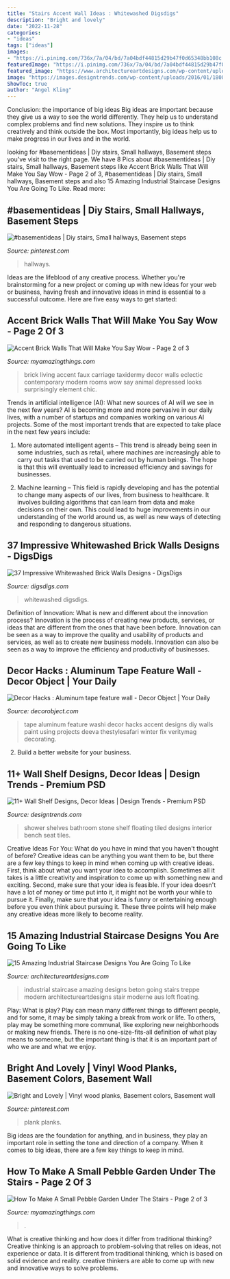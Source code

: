 ```yaml
---
title: "Stairs Accent Wall Ideas : Whitewashed Digsdigs"
description: "Bright and lovely"
date: "2022-11-28"
categories:
- "ideas"
tags: ["ideas"]
images:
- "https://i.pinimg.com/736x/7a/04/bd/7a04bdf44815d29b47f0d65348bb108c.jpg"
featuredImage: "https://i.pinimg.com/736x/7a/04/bd/7a04bdf44815d29b47f0d65348bb108c.jpg"
featured_image: "https://www.architectureartdesigns.com/wp-content/uploads/2015/03/15-Amazing-Industrial-Staircase-Designs-You-Are-Going-To-Like-6-630x840.jpg"
image: "https://images.designtrends.com/wp-content/uploads/2016/01/18083034/Stone-Shower-Shelves-For-Bathroom.jpg"
ShowToc: true
author: "Angel Kling"
---
```



Conclusion: the importance of big ideas
Big ideas are important because they give us a way to see the world differently. They help us to understand complex problems and find new solutions. They inspire us to think creatively and think outside the box. Most importantly, big ideas help us to make progress in our lives and in the world.

	

		
looking for #basementideas | Diy stairs, Small hallways, Basement steps you've visit to the right page. We have 8 Pics about #basementideas | Diy stairs, Small hallways, Basement steps like Accent Brick Walls That Will Make You Say Wow - Page 2 of 3, #basementideas | Diy stairs, Small hallways, Basement steps and also 15 Amazing Industrial Staircase Designs You Are Going To Like. Read more:
		
    
## #basementideas | Diy Stairs, Small Hallways, Basement Steps

<img loading=lazy src="https://i.pinimg.com/736x/7a/04/bd/7a04bdf44815d29b47f0d65348bb108c.jpg" onerror="this.onerror=null;this.src='https://tse1.mm.bing.net/th?id=OIP.CIjAd4p1KGRCaTivdKhivwHaJ3&amp;pid=15.1';" alt="#basementideas | Diy stairs, Small hallways, Basement steps">

_Source: pinterest.com_

>hallways. 

	

Ideas are the lifeblood of any creative process. Whether you're brainstorming for a new project or coming up with new ideas for your web or business, having fresh and innovative ideas in mind is essential to a successful outcome. Here are five easy ways to get started: 

    
## Accent Brick Walls That Will Make You Say Wow - Page 2 Of 3

<img loading=lazy src="http://myamazingthings.com/wp-content/uploads/2017/01/faux-brick-wall-in-Living-Room-Contemporary-with-brick-accent-wall-animal-head-art-9.jpg" onerror="this.onerror=null;this.src='https://tse2.mm.bing.net/th?id=OIP.tNLaB4a0Aof_nCUhH2YemAHaLH&amp;pid=15.1';" alt="Accent Brick Walls That Will Make You Say Wow - Page 2 of 3">

_Source: myamazingthings.com_

>brick living accent faux carriage taxidermy decor walls eclectic contemporary modern rooms wow say animal depressed looks surprisingly element chic. 

	

Trends in artificial intelligence (AI): What new sources of AI will we see in the next few years?
AI is becoming more and more pervasive in our daily lives, with a number of startups and companies working on various AI projects. Some of the most important trends that are expected to take place in the next few years include:
1. More automated intelligent agents – This trend is already being seen in some industries, such as retail, where machines are increasingly able to carry out tasks that used to be carried out by human beings. The hope is that this will eventually lead to increased efficiency and savings for businesses.

2. Machine learning – This field is rapidly developing and has the potential to change many aspects of our lives, from business to healthcare. It involves building algorithms that can learn from data and make decisions on their own. This could lead to huge improvements in our understanding of the world around us, as well as new ways of detecting and responding to dangerous situations.

    
## 37 Impressive Whitewashed Brick Walls Designs - DigsDigs

<img loading=lazy src="https://www.digsdigs.com/photos/impressive-white-wash-brick-walls-designs-29-554x831.jpg" onerror="this.onerror=null;this.src='https://tse1.mm.bing.net/th?id=OIP.5w17TixMQSgc1bQ2pSIAIQHaLH&amp;pid=15.1';" alt="37 Impressive Whitewashed Brick Walls Designs - DigsDigs">

_Source: digsdigs.com_

>whitewashed digsdigs. 

	

Definition of Innovation: What is new and different about the innovation process?
Innovation is the process of creating new products, services, or ideas that are different from the ones that have been before. Innovation can be seen as a way to improve the quality and usability of products and services, as well as to create new business models. Innovation can also be seen as a way to improve the efficiency and productivity of businesses.

    
## Decor Hacks : Aluminum Tape Feature Wall - Decor Object | Your Daily

<img loading=lazy src="https://decorobject.com/wp-content/uploads/2017/10/decor-hacks-aluminum-tape-feature-wall.jpg" onerror="this.onerror=null;this.src='https://tse4.mm.bing.net/th?id=OIP.cbWLFFFI-wqstWbfTqLLawHaJ3&amp;pid=15.1';" alt="Decor Hacks : Aluminum tape feature wall - Decor Object | Your Daily">

_Source: decorobject.com_

>tape aluminum feature washi decor hacks accent designs diy walls paint using projects deeva thestylesafari winter fix veritymag decorating. 

	

2. Build a better website for your business. 

    
## 11+ Wall Shelf Designs, Decor Ideas | Design Trends - Premium PSD

<img loading=lazy src="https://images.designtrends.com/wp-content/uploads/2016/01/18083034/Stone-Shower-Shelves-For-Bathroom.jpg" onerror="this.onerror=null;this.src='https://tse3.mm.bing.net/th?id=OIP.trdLHQ7s18b_F98qQkTNSAHaJ4&amp;pid=15.1';" alt="11+ Wall Shelf Designs, Decor Ideas | Design Trends - Premium PSD">

_Source: designtrends.com_

>shower shelves bathroom stone shelf floating tiled designs interior bench seat tiles. 

	

Creative Ideas For You: What do you have in mind that you haven't thought of before?
Creative ideas can be anything you want them to be, but there are a few key things to keep in mind when coming up with creative ideas. First, think about what you want your idea to accomplish. Sometimes all it takes is a little creativity and inspiration to come up with something new and exciting. Second, make sure that your idea is feasible. If your idea doesn't have a lot of money or time put into it, it might not be worth your while to pursue it. Finally, make sure that your idea is funny or entertaining enough before you even think about pursuing it. These three points will help make any creative ideas more likely to become reality.

    
## 15 Amazing Industrial Staircase Designs You Are Going To Like

<img loading=lazy src="https://www.architectureartdesigns.com/wp-content/uploads/2015/03/15-Amazing-Industrial-Staircase-Designs-You-Are-Going-To-Like-6-630x840.jpg" onerror="this.onerror=null;this.src='https://tse1.mm.bing.net/th?id=OIP.jqfX1d6RdqGxi1U-gnoU2AHaJ4&amp;pid=15.1';" alt="15 Amazing Industrial Staircase Designs You Are Going To Like">

_Source: architectureartdesigns.com_

>industrial staircase amazing designs beton going stairs treppe modern architectureartdesigns stair moderne aus loft floating. 

	

Play: What is play?
Play can mean many different things to different people, and for some, it may be simply taking a break from work or life. To others, play may be something more communal, like exploring new neighborhoods or making new friends. There is no one-size-fits-all definition of what play means to someone, but the important thing is that it is an important part of who we are and what we enjoy.

    
## Bright And Lovely | Vinyl Wood Planks, Basement Colors, Basement Wall

<img loading=lazy src="https://i.pinimg.com/736x/65/26/dc/6526dce9a9cd5880df2474677dbc3fd9--basement-flooring-plank-flooring.jpg" onerror="this.onerror=null;this.src='https://tse1.mm.bing.net/th?id=OIP.EddyWSYwlpZFpyCYYplV1QHaJ4&amp;pid=15.1';" alt="Bright and Lovely | Vinyl wood planks, Basement colors, Basement wall">

_Source: pinterest.com_

>plank planks. 

	

Big ideas are the foundation for anything, and in business, they play an important role in setting the tone and direction of a company. When it comes to big ideas, there are a few key things to keep in mind. 

    
## How To Make A Small Pebble Garden Under The Stairs - Page 2 Of 3

<img loading=lazy src="https://myamazingthings.com/wp-content/uploads/2017/02/Small-Indoor-Garden-Design-Ideas-1-768x432.jpg" onerror="this.onerror=null;this.src='https://tse4.mm.bing.net/th?id=OIP.emxjL2_orw47B9IYWlOnJgHaEK&amp;pid=15.1';" alt="How To Make A Small Pebble Garden Under The Stairs - Page 2 of 3">

_Source: myamazingthings.com_

>. 

	

What is creative thinking and how does it differ from traditional thinking?
Creative thinking is an approach to problem-solving that relies on ideas, not experience or data. It is different from traditional thinking, which is based on solid evidence and reality. creative thinkers are able to come up with new and innovative ways to solve problems.

